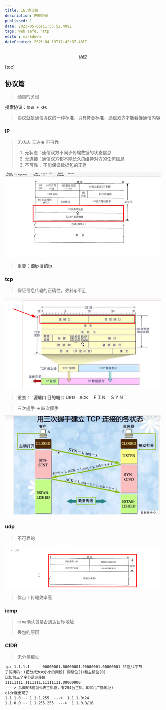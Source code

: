 ```yaml
---
title: 16.协议篇
description: 网络协议
published: 1
date: 2023-05-05T11:55:52.409Z
tags: web safe, http
editor: markdown
dateCreated: 2023-04-19T17:42:07.485Z
---
```


<center>协议</center>



[toc]

## 协议篇

> 通信的关键

搜索协议：`协议 + RFC`



> 协议就是通信协议的一种标准，只有符合标准，通信双方才能看懂通信内容



### IP

> 无状态  无连接   不可靠
>
> 1. 无状态：通信双方不同步传输数据的状态信息
> 2. 无连接：通信双方都不能长久的维持对方的任何信息
> 3. 不可靠： 不能保证数据包的正确

![image-20230324234015885.png](/网络安全/image-20230324234015885.png)

> 重要：**源ip   目的ip**

### tcp

> 保证信息传输的正确性，弥补ip不足


![image-20230324234141335-1679672503353-6.png](/网络安全/image-20230324234141335-1679672503353-6.png)

> 重要： **`源端口  目的端口  URG　ACK　ＦＩＮ　ＳＹＮ｀**

> 三次握手 ->  四次挥手

![image-20230324234247161.png](/网络安全/image-20230324234247161.png)

### udp

> 不可靠的

![image-20230324234358277.png](/网络安全/image-20230324234358277.png)


> 优点：传输效率高



### icmp

> `ping`确认包是否到达目标地址
>
> 丢包的原因



### CIDR

> 无分类编址

```
ip: 1.1.1.1   -- 00000001.00000001.00000001.00000001 32位/4字节
子网掩码：(把分成大大小小的网段) 网络位(1)和主机位(0) 
比如前三个字节是网络位
11111111.1111111.11111111.00000000 
----> 后面的8位就代表主机位，有254台主机，0和1(广播地址)
cidr就出现了
1.1.1.0 -- 1.1.1.255  --->  1.1.1.0/24
1.1.0.0 -- 1.1.255.255  --->  1.1.0.0/16
```





